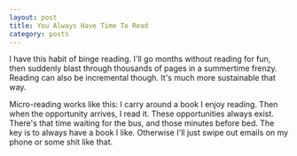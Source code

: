 ```yaml
---
layout: post
title: You Always Have Time To Read
category: posts
---
```


I have this habit of binge reading. I'll go months without reading for fun,
then suddenly blast through thousands of pages in a summertime frenzy. 
Reading can also be incremental though. It's much more sustainable that way.

Micro-reading works like this: I carry around a book I enjoy reading. Then
when the opportunity arrives, I read it. These opportunities always
exist. There's that time waiting for the bus, and those minutes before bed.
The key is to always have a book I like. Otherwise I'll just swipe out 
emails on my phone or some shit like that.

